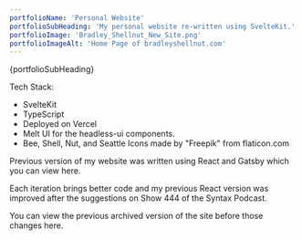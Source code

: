 ```yaml
---
portfolioName: 'Personal Website'
portfolioSubHeading: 'My personal website re-written using SvelteKit.'
portfolioImage: 'Bradley_Shellnut_New_Site.png'
portfolioImageAlt: 'Home Page of bradleyshellnut.com'
---
```


<script>
    import ExternalLink from '$lib/components/ExternalLink.svelte';
</script>

{portfolioSubHeading}

Tech Stack:

- <ExternalLink href="https://kit.svelte.dev/" showIcon>SvelteKit</ExternalLink>
- TypeScript
- Deployed on Vercel
- <ExternalLink showIcon href="https://www.melt-ui.com/">Melt UI</ExternalLink> for the headless-ui components.
- Bee, Shell, Nut, and Seattle Icons made by <ExternalLink showIcon href="https://www.flaticon.com/authors/freepik" ariaLabel="Freepik">"Freepik"</ExternalLink> from <ExternalLink showIcon href="https://www.flaticon.com" ariaLabel="Flaticon">flaticon.com</ExternalLink>

Previous version of my website was written using React and Gatsby which you can view <ExternalLink href="https://wonderful-austin-9f17d2.netlify.app/" ariaLabel="React and Gatsby Personal Site version" showIcon>here</ExternalLink>.

Each iteration brings better code and my previous React version was improved after the suggestions on <ExternalLink showIcon href="https://syntax.fm/show/444/syntax-highlight#t=33:19" ariaLabel="Syntax.fm Podcast Number 444">Show 444</ExternalLink> of the <ExternalLink href="https://syntax.fm/show/444/syntax-highlight#t=33:19" ariaLabel="Syntax.fm Podcast" showIcon>Syntax Podcast</ExternalLink>.

You can view the previous archived version of the site before those changes <ExternalLink href="https://web.archive.org/web/20210224002046/https://bradleyshellnut.com/" ariaLabel="Archive before Syntax Podcast" showIcon>here</ExternalLink>.
